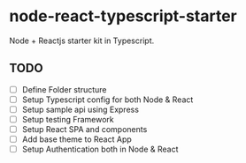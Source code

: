 # node-react-typescript-starter

Node + Reactjs starter kit in Typescript.

## TODO

- [ ] Define Folder structure
- [ ] Setup Typescript config for both Node & React
- [ ] Setup sample api using Express
- [ ] Setup testing Framework
- [ ] Setup React SPA and components
- [ ] Add base theme to React App
- [ ] Setup Authentication both in Node & React
